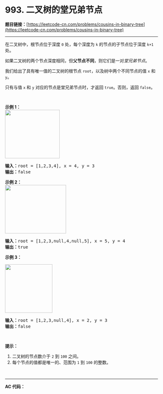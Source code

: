 # 993. 二叉树的堂兄弟节点

**题目链接：**[https://leetcode-cn.com/problems/cousins-in-binary-tree](https://leetcode-cn.com/problems/cousins-in-binary-tree)

---

<div class="content__1Y2H">
 <div class="notranslate">
  <p>在二叉树中，根节点位于深度 <code>0</code> 处，每个深度为 <code>k</code> 的节点的子节点位于深度 <code>k+1</code> 处。</p> 
  <p>如果二叉树的两个节点深度相同，但<strong>父节点不同</strong>，则它们是一对<em>堂兄弟节点</em>。</p> 
  <p>我们给出了具有唯一值的二叉树的根节点 <code>root</code>，以及树中两个不同节点的值 <code>x</code> 和 <code>y</code>。</p> 
  <p>只有与值 <code>x</code> 和 <code>y</code> 对应的节点是堂兄弟节点时，才返回 <code>true</code>。否则，返回 <code>false</code>。</p> 
  <p>&nbsp;</p> 
  <p><strong>示例 1：<br> <img style="height: 160px; width: 180px;" src="/aliyun-lc-upload/uploads/2019/02/16/q1248-01.png" alt=""></strong></p> 
  <pre class="language-text"><strong>输入：</strong>root = [1,2,3,4], x = 4, y = 3
<strong>输出：</strong>false
</pre> 
  <p><strong>示例 2：<br> <img style="height: 160px; width: 201px;" src="/aliyun-lc-upload/uploads/2019/02/16/q1248-02.png" alt=""></strong></p> 
  <pre class="language-text"><strong>输入：</strong>root = [1,2,3,null,4,null,5], x = 5, y = 4
<strong>输出：</strong>true
</pre> 
  <p><strong>示例 3：</strong></p> 
  <p><strong><img style="height: 160px; width: 156px;" src="/aliyun-lc-upload/uploads/2019/02/16/q1248-03.png" alt=""></strong></p> 
  <pre class="language-text"><strong>输入：</strong>root = [1,2,3,null,4], x = 2, y = 3
<strong>输出：</strong>false</pre> 
  <p>&nbsp;</p> 
  <p><strong>提示：</strong></p> 
  <ol> 
   <li>二叉树的节点数介于&nbsp;<code>2</code> 到&nbsp;<code>100</code>&nbsp;之间。</li> 
   <li>每个节点的值都是唯一的、范围为&nbsp;<code>1</code> 到&nbsp;<code>100</code>&nbsp;的整数。</li> 
  </ol> 
  <p>&nbsp;</p> 
 </div>
</div>

---

**AC 代码：**

```java

```